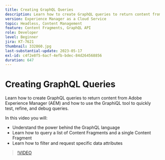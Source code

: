 ```yaml
---
title: Creating GraphQL Queries
description: Learn how to create GraphQL queries to return content from Adobe Experience Manager (AEM) and how to use the GraphiQL tool to quickly test, refine, and debug queries.
version: Experience Manager as a Cloud Service
topic: Headless, Content Management
feature: Content Fragments, GraphQL API
role: Developer
level: Beginner
jira: KT-7621
thumbnail: 332860.jpg
last-substantial-update: 2023-05-17
exl-id: c4f2e8f5-6acf-4efb-bdec-84d264568856
duration: 647
---
```

# Creating GraphQL Queries

Learn how to create GraphQL queries to return content from Adobe Experience Manager (AEM) and how to use the GraphiQL tool to quickly test, refine, and debug queries.

In this video you will:

+ Understand the power behind the GraphQL language
+ Learn how to query a list of Content Fragments and a single Content Fragment
+ Learn how to filter and request specific data attributes

>[!VIDEO](https://video.tv.adobe.com/v/332860?quality=12&learn=on)

